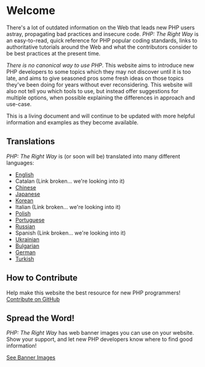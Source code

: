 # Welcome

There's a lot of outdated information on the Web that leads new PHP users astray, 
propagating bad practices and insecure code. _PHP: The Right Way_ is an easy-to-read, 
quick reference for PHP popular coding standards, links to authoritative tutorials 
around the Web and what the contributors consider to be best practices at the present 
time.

_There is no canonical way to use PHP_. This website aims to introduce new PHP 
developers to some topics which they may not discover until it is too late, and aims 
to give seasoned pros some fresh ideas on those topics they've been doing for years 
without ever reconsidering. This website will also not tell you which tools to use, but 
instead offer suggestions for multiple options, when possible explaining the differences 
in approach and use-case. 

This is a living document and will continue to be updated with more helpful information 
and examples as they become available.

## Translations

_PHP: The Right Way_ is (or soon will be) translated into many different languages:

* [English](http://www.phptherightway.com)
* Catalan (Link broken... we're looking into it)
* [Chinese](http://wulijun.github.com/php-the-right-way)
* [Japanese](http://ja.phptherightway.com)
* [Korean](http://wafe.github.io/php-the-right-way/)
* Italian (Link broken... we're looking into it)
* [Polish](http://pl.phptherightway.com/)
* [Portuguese](http://br.phptherightway.com/)
* [Russian](http://getjump.github.io/ru-php-the-right-way)
* Spanish (Link broken... we're looking into it)
* [Ukrainian](http://iflista.github.com/php-the-right-way/)
* [Bulgarian](http://bg.phptherightway.com/)
* [German](http://rwetzlmayr.github.io/php-the-right-way/)
* [Turkish](http://hkulekci.github.io/php-the-right-way/)

## How to Contribute

Help make this website the best resource for new PHP programmers! [Contribute on GitHub][1]

## Spread the Word!

_PHP: The Right Way_ has web banner images you can use on your website. Show your support, and let new PHP developers
know where to find good information!

[See Banner Images][2]

[1]: https://github.com/codeguy/php-the-right-way/tree/gh-pages
[2]: /banners.html
